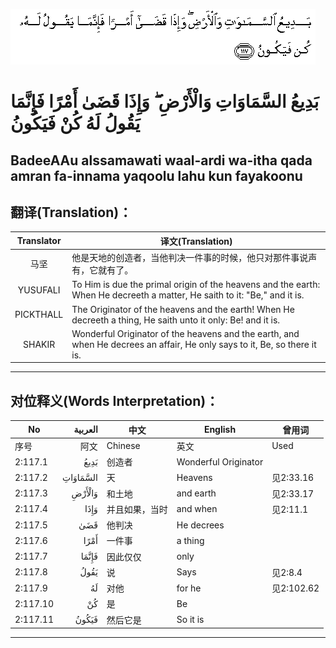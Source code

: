 ![002:117](images/002_117.gif)

#   بَدِيعُ السَّمَاوَاتِ وَالْأَرْضِ ۖ وَإِذَا قَضَىٰ أَمْرًا فَإِنَّمَا يَقُولُ لَهُ كُنْ فَيَكُونُ 

## BadeeAAu alssamawati waal-ardi wa-itha qada amran fa-innama yaqoolu lahu kun fayakoonu

## 翻译(Translation)：

| Translator | 译文(Translation)                                            |
| :--------: | ------------------------------------------------------------ |
|    马坚    | 他是天地的创造者，当他判决一件事的时候，他只对那件事说声有，它就有了。 |
|  YUSUFALI  | To Him is due the primal origin of the heavens and the earth: When He decreeth a matter, He saith to it: "Be," and it is. |
| PICKTHALL  | The Originator of the heavens and the earth! When He decreeth a thing, He saith unto it only: Be! and it is. |
|   SHAKIR   | Wonderful Originator of the heavens and the earth, and when He decrees an affair, He only says to it, Be, so there it is. |

---

## 对位释义(Words Interpretation)：

| No       |  العربية | 中文           | English              | 曾用词     |
| -------- | -------: | -------------- | -------------------- | ---------- |
| 序号     |     阿文 | Chinese        | 英文                 | Used       |
| 2:117.1  |     بَدِيعُ | 创造者         | Wonderful Originator |            |
| 2:117.2  | السَّمَاوَاتِ | 天             | Heavens              | 见2:33.16  |
| 2:117.3  |   وَالْأَرْضِ | 和土地         | and earth            | 见2:33.17  |
| 2:117.4  |     وَإِذَا | 并且如果，当时 | and when             | 见2:11.1   |
| 2:117.5  |      قَضَىٰ | 他判决         | He decrees           |            |
| 2:117.6  |     أَمْرًا | 一件事         | a thing              |            |
| 2:117.7  |    فَإِنَّمَا | 因此仅仅       | only                 |            |
| 2:117.8  |     يَقُولُ | 说             | Says                 | 见2:8.4    |
| 2:117.9  |       لَهُ | 对他           | for he               | 见2:102.62 |
| 2:117.10 |       كُنْ | 是             | Be                   |            |
| 2:117.11 |    فَيَكُونُ | 然后它是       | So it is             |            |

---
